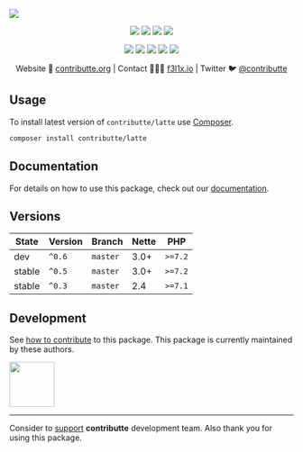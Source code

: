 ![](https://heatbadger.now.sh/github/readme/contributte/latte/)

<p align=center>
  <a href="https://github.com/contributte/latte/actions"><img src="https://badgen.net/github/checks/contributte/latte/master?cache=300"></a>
  <a href="https://coveralls.io/r/contributte/latte"><img src="https://badgen.net/coveralls/c/github/contributte/latte?cache=300"></a>
  <a href="https://packagist.org/packages/contributte/latte"><img src="https://badgen.net/packagist/dm/contributte/latte"></a>
  <a href="https://packagist.org/packages/contributte/latte"><img src="https://badgen.net/packagist/v/contributte/latte"></a>
</p>
<p align=center>
  <a href="https://packagist.org/packages/contributte/latte"><img src="https://badgen.net/packagist/php/contributte/latte"></a>
  <a href="https://github.com/contributte/latte"><img src="https://badgen.net/github/license/contributte/latte"></a>
  <a href="https://bit.ly/ctteg"><img src="https://badgen.net/badge/support/gitter/cyan"></a>
  <a href="https://bit.ly/cttfo"><img src="https://badgen.net/badge/support/forum/yellow"></a>
  <a href="https://contributte.org/partners.html"><img src="https://badgen.net/badge/sponsor/donations/F96854"></a>
</p>

<p align=center>
Website 🚀 <a href="https://contributte.org">contributte.org</a> | Contact 👨🏻‍💻 <a href="https://f3l1x.io">f3l1x.io</a> | Twitter 🐦 <a href="https://twitter.com/contributte">@contributte</a>
</p>

## Usage

To install latest version of `contributte/latte` use [Composer](https://getcomposer.com).

```bash
composer install contributte/latte
```

## Documentation

For details on how to use this package, check out our [documentation](.docs).

## Versions

| State       | Version | Branch   | Nette | PHP     |
|-------------|---------|----------|-------|---------|
| dev         | `^0.6`  | `master` | 3.0+  | `>=7.2` |
| stable      | `^0.5`  | `master` | 3.0+  | `>=7.2` |
| stable      | `^0.3`  | `master` | 2.4   | `>=7.1` |

## Development

See [how to contribute](https://contributte.org) to this package. This package is currently maintained by these authors.

<a href="https://github.com/f3l1x">
    <img width="80" height="80" src="https://avatars2.githubusercontent.com/u/538058?v=3&s=80">
</a>

-----

Consider to [support](https://contributte.org/partners) **contributte** development team.
Also thank you for using this package.
